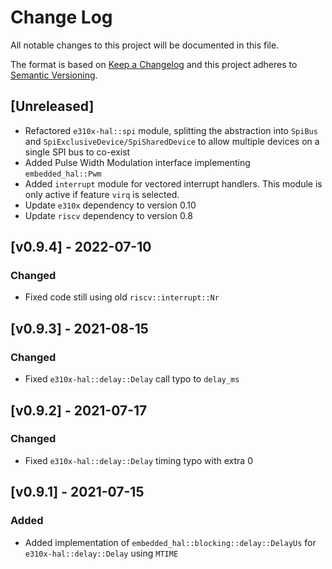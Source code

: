 # Change Log

All notable changes to this project will be documented in this file.

The format is based on [Keep a Changelog](http://keepachangelog.com/)
and this project adheres to [Semantic Versioning](http://semver.org/).

## [Unreleased]

- Refactored `e310x-hal::spi` module, splitting the abstraction into `SpiBus` and `SpiExclusiveDevice/SpiSharedDevice` to allow multiple devices on a single SPI bus to co-exist
- Added Pulse Width Modulation interface implementing `embedded_hal::Pwm`
- Added `interrupt` module for vectored interrupt handlers.
This module is only active if feature `virq` is selected.
- Update `e310x` dependency to version 0.10
- Update `riscv` dependency to version 0.8

## [v0.9.4] - 2022-07-10

### Changed

- Fixed code still using old `riscv::interrupt::Nr`

## [v0.9.3] - 2021-08-15

### Changed

- Fixed `e310x-hal::delay::Delay` call typo to `delay_ms`

## [v0.9.2] - 2021-07-17

### Changed

- Fixed `e310x-hal::delay::Delay` timing typo with extra 0

## [v0.9.1] - 2021-07-15

### Added

- Added implementation of `embedded_hal::blocking::delay::DelayUs` for `e310x-hal::delay::Delay` using `MTIME`
